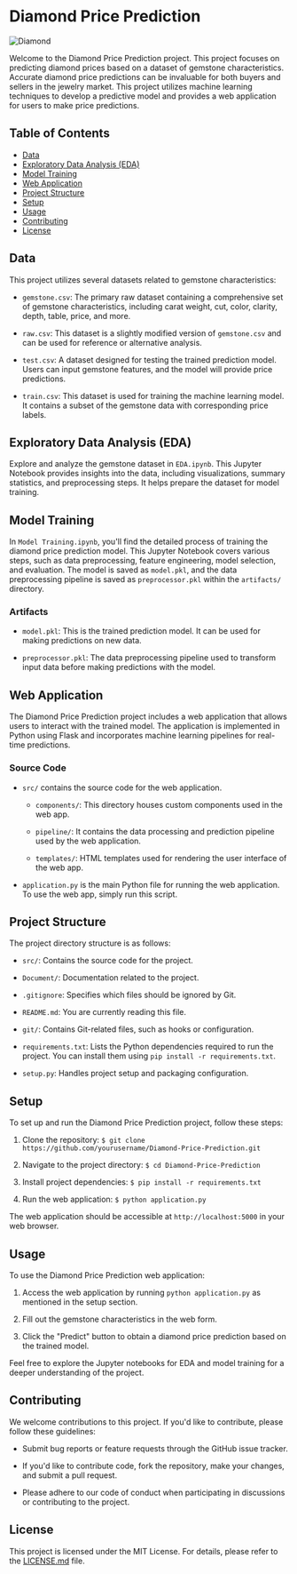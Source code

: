 # Diamond Price Prediction
![Diamond](https://imgur.com/a/ifbwhvS)

Welcome to the Diamond Price Prediction project. This project focuses on predicting diamond prices based on a dataset of gemstone characteristics. Accurate diamond price predictions can be invaluable for both buyers and sellers in the jewelry market. This project utilizes machine learning techniques to develop a predictive model and provides a web application for users to make price predictions.

## Table of Contents

- [Data](#data)
- [Exploratory Data Analysis (EDA)](#exploratory-data-analysis-eda)
- [Model Training](#model-training)
- [Web Application](#web-application)
- [Project Structure](#project-structure)
- [Setup](#setup)
- [Usage](#usage)
- [Contributing](#contributing)
- [License](#license)

## Data

This project utilizes several datasets related to gemstone characteristics:

- `gemstone.csv`: The primary raw dataset containing a comprehensive set of gemstone characteristics, including carat weight, cut, color, clarity, depth, table, price, and more.

- `raw.csv`: This dataset is a slightly modified version of `gemstone.csv` and can be used for reference or alternative analysis.

- `test.csv`: A dataset designed for testing the trained prediction model. Users can input gemstone features, and the model will provide price predictions.

- `train.csv`: This dataset is used for training the machine learning model. It contains a subset of the gemstone data with corresponding price labels.

## Exploratory Data Analysis (EDA)

Explore and analyze the gemstone dataset in `EDA.ipynb`. This Jupyter Notebook provides insights into the data, including visualizations, summary statistics, and preprocessing steps. It helps prepare the dataset for model training.

## Model Training

In `Model Training.ipynb`, you'll find the detailed process of training the diamond price prediction model. This Jupyter Notebook covers various steps, such as data preprocessing, feature engineering, model selection, and evaluation. The model is saved as `model.pkl`, and the data preprocessing pipeline is saved as `preprocessor.pkl` within the `artifacts/` directory.

### Artifacts

- `model.pkl`: This is the trained prediction model. It can be used for making predictions on new data.

- `preprocessor.pkl`: The data preprocessing pipeline used to transform input data before making predictions with the model.

## Web Application

The Diamond Price Prediction project includes a web application that allows users to interact with the trained model. The application is implemented in Python using Flask and incorporates machine learning pipelines for real-time predictions.

### Source Code

- `src/` contains the source code for the web application.

  - `components/`: This directory houses custom components used in the web app.

  - `pipeline/`: It contains the data processing and prediction pipeline used by the web application.

  - `templates/`: HTML templates used for rendering the user interface of the web app.

- `application.py` is the main Python file for running the web application. To use the web app, simply run this script.

## Project Structure

The project directory structure is as follows:

- `src/`: Contains the source code for the project.

- `Document/`: Documentation related to the project.

- `.gitignore`: Specifies which files should be ignored by Git.

- `README.md`: You are currently reading this file.

- `git/`: Contains Git-related files, such as hooks or configuration.

- `requirements.txt`: Lists the Python dependencies required to run the project. You can install them using `pip install -r requirements.txt`.

- `setup.py`: Handles project setup and packaging configuration.

## Setup

To set up and run the Diamond Price Prediction project, follow these steps:

1. Clone the repository: `$ git clone https://github.com/yourusername/Diamond-Price-Prediction.git`

2. Navigate to the project directory: `$ cd Diamond-Price-Prediction`

3. Install project dependencies: `$ pip install -r requirements.txt`

4. Run the web application: `$ python application.py`

The web application should be accessible at `http://localhost:5000` in your web browser.

## Usage

To use the Diamond Price Prediction web application:

1. Access the web application by running `python application.py` as mentioned in the setup section.

2. Fill out the gemstone characteristics in the web form.

3. Click the "Predict" button to obtain a diamond price prediction based on the trained model.

Feel free to explore the Jupyter notebooks for EDA and model training for a deeper understanding of the project.

## Contributing

We welcome contributions to this project. If you'd like to contribute, please follow these guidelines:

- Submit bug reports or feature requests through the GitHub issue tracker.

- If you'd like to contribute code, fork the repository, make your changes, and submit a pull request.

- Please adhere to our code of conduct when participating in discussions or contributing to the project.

## License

This project is licensed under the MIT License. For details, please refer to the [LICENSE.md](LICENSE.md) file.
